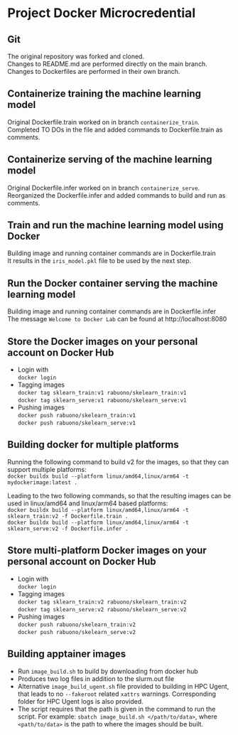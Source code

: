 # Project Docker Microcredential

## Git

The original repository was forked and cloned.  
Changes to README.md are performed directly on the main branch.  
Changes to Dockerfiles are performed in their own branch.  

## Containerize training the machine learning model

Original Dockerfile.train worked on in branch `containerize_train`.  
Completed TO DOs in the file and added commands to Dockerfile.train as comments.  

## Containerize serving of the machine learning model

Original Dockerfile.infer worked on in branch `containerize_serve`.  
Reorganized the Dockerfile.infer and added commands to build and run as comments.  

## Train and run the machine learning model using Docker

Building image and running container commands are in Dockerfile.train  
It results in the `iris_model.pkl` file to be used by the next step.  

## Run the Docker container serving the machine learning model

Building image and running container commands are in Dockerfile.infer  
The message `Welcome to Docker Lab` can be found at http://localhost:8080  

## Store the Docker images on your personal account on Docker Hub
- Login with  
`docker login`  
- Tagging images  
`docker tag sklearn_train:v1 rabuono/skelearn_train:v1`  
`docker tag sklearn_serve:v1 rabuono/skelearn_serve:v1`  
- Pushing images  
`docker push rabuono/skelearn_train:v1`  
`docker push rabuono/skelearn_serve:v1`  

## Building docker for multiple platforms

Running the following command to build v2 for the images, so that they can support multiple platforms:  
`docker buildx build --platform linux/amd64,linux/arm64 -t mydockerimage:latest .`  

Leading to the two following commands, so that the resulting images can be used in linux/amd64 and linux/arm64 based platforms:  
`docker buildx build --platform linux/amd64,linux/arm64 -t sklearn_train:v2 -f Dockerfile.train .`  
`docker buildx build --platform linux/amd64,linux/arm64 -t sklearn_serve:v2 -f Dockerfile.infer .`  

## Store multi-platform Docker images on your personal account on Docker Hub
- Login with  
`docker login`
- Tagging images  
`docker tag sklearn_train:v2 rabuono/skelearn_train:v2`  
`docker tag sklearn_serve:v2 rabuono/skelearn_serve:v2`  
- Pushing images  
`docker push rabuono/skelearn_train:v2`  
`docker push rabuono/skelearn_serve:v2`  

## Building apptainer images  
- Run `image_build.sh` to build by downloading from docker hub  
- Produces two log files in addition to the slurm.out file  
- Alternative `image_build_ugent.sh` file provided to building in HPC Ugent, that leads to no `--fakeroot` related `xattrs` warnings. Corresponding folder for HPC Ugent logs is also provided. 
- The script requires that the path is given in the command to run the script. For example: `sbatch image_build.sh </path/to/data>`, where `<path/to/data>` is the path to where the images should be built.


